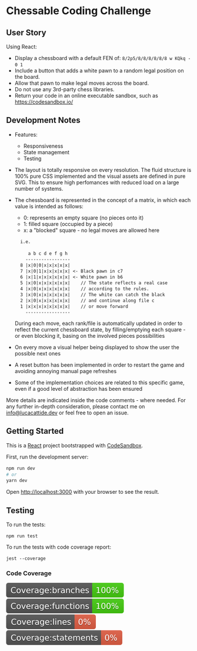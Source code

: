 # Chessable Coding Challenge

## User Story

Using React:

- Display a chessboard with a default FEN of: `8/2p5/8/8/8/8/8/8 w KQkq - 0 1`
- Include a button that adds a white pawn to a random legal position on the board.
- Allow that pawn to make legal moves across the board.
- Do not use any 3rd-party chess libraries.
- Return your code in an online executable sandbox, such as https://codesandbox.io/

## Development Notes

- Features:
  - Responsiveness
  - State management
  - Testing
- The layout is totally responsive on every resolution. The fluid structure is 100% pure CSS implemented and the visual assets are defined in pure SVG. This to ensure high perfomances with reduced load on a large number of systems.
- The chessboard is represented in the concept of a matrix, in which each value is intended as follows:

  - 0: represents an empty square (no pieces onto it)
  - 1: filled square (occupied by a piece)
  - x: a "blocked" square - no legal moves are allowed here

  ```
    i.e.

       a b c d e f g h
      -----------------
    8 |x|0|0|x|x|x|x|x|
    7 |x|0|1|x|x|x|x|x| <- Black pawn in c7
    6 |x|1|x|x|x|x|x|x| <- White pawn in b6
    5 |x|0|x|x|x|x|x|x|    // The state reflects a real case
    4 |x|0|x|x|x|x|x|x|    // according to the rules.
    3 |x|0|x|x|x|x|x|x|    // The white can catch the black
    2 |x|0|x|x|x|x|x|x|    // and continue along file c
    1 |x|x|x|x|x|x|x|x|    // or move forward
      -----------------
  ```

  During each move, each rank/file is automatically updated in order to reflect the current chessboard state, by filling/emptying each square - or even blocking it, basing on the involved pieces possibilities

- On every move a visual helper being displayed to show the user the possible next ones
- A reset button has been implemented in order to restart the game and avoiding annoying manual page refreshes
- Some of the implementation choices are related to this specific game, even if a good level of abstraction has been ensured

More details are indicated inside the code comments - where needed.
For any further in-depth consideration, please contact me on info@lucacattide.dev or feel free to open an issue.

## Getting Started

This is a [React](https://reactjs.org/) project bootstrapped with [CodeSandbox](https://codesandbox.io).

First, run the development server:

```bash
npm run dev
# or
yarn dev
```

Open [http://localhost:3000](http://localhost:3000) with your browser to see the result.

## Testing

To run the tests:

```
npm run test
```

To run the tests with code coverage report:

```
jest --coverage
```

### Code Coverage

![Branches](./coverage/badge-branches.svg 'Coverage - Branches') ![Branches](./coverage/badge-functions.svg 'Coverage - Functions') ![Branches](./coverage/badge-lines.svg 'Coverage - Lines') ![Branches](./coverage/badge-statements.svg 'Coverage - Statements')

